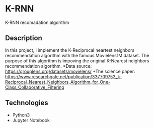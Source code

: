 # K-RNN
K-RNN recomadation algorithm

## Description
In this project, i implement the K-Reciprocal neartest neighbors recommendation algorithm with the famous Movielens1M dataset. The purpose of this algorithm is impoving 
the original K-Nearest neighbors recommendation algorithm.
*Data source: https://grouplens.org/datasets/movielens/
*The science paper: https://www.researchgate.net/publication/337709753_k-Reciprocal_Nearest_Neighbors_Algorithm_for_One-Class_Collaborative_Filtering

## Technologies
* Python3
* Jupyter Notebook


